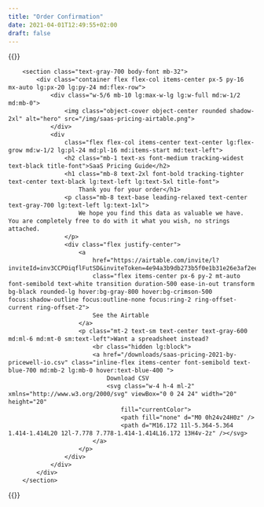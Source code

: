 ```yaml
---
title: "Order Confirmation"
date: 2021-04-01T12:49:55+02:00
draft: false
---
```

{{<rawhtml>}}

        <section class="text-gray-700 body-font mb-32">
            <div class="container flex flex-col items-center px-5 py-16 mx-auto lg:px-20 lg:py-24 md:flex-row">
                <div class="w-5/6 mb-10 lg:max-w-lg lg:w-full md:w-1/2 md:mb-0">
                    <img class="object-cover object-center rounded shadow-2xl" alt="hero" src="/img/saas-pricing-airtable.png">
                </div>
                <div
                    class="flex flex-col items-center text-center lg:flex-grow md:w-1/2 lg:pl-24 md:pl-16 md:items-start md:text-left">
                    <h2 class="mb-1 text-xs font-medium tracking-widest text-black title-font">SaaS Pricing Guide</h2>
                    <h1 class="mb-8 text-2xl font-bold tracking-tighter text-center text-black lg:text-left lg:text-5xl title-font">
                        Thank you for your order</h1>
                    <p class="mb-8 text-base leading-relaxed text-center text-gray-700 lg:text-left lg:text-1xl">
                        We hope you find this data as valuable we have. You are completely free to do with it what you wish, no strings attached.
                    </p>
                    <div class="flex justify-center">
                        <a
                            href="https://airtable.com/invite/l?inviteId=inv3CCPOiqflFutSD&inviteToken=4e94a3b9db273b5f0e1b31e26e3af2eece207f9370aa172c7369db47daffef4a"
                            class="flex items-center px-6 py-2 mt-auto font-semibold text-white transition duration-500 ease-in-out transform bg-black rounded-lg hover:bg-gray-800 hover:bg-crimson-500 focus:shadow-outline focus:outline-none focus:ring-2 ring-offset-current ring-offset-2">
                            See the Airtable
                        </a>
                        <p class="mt-2 text-sm text-center text-gray-600 md:ml-6 md:mt-0 sm:text-left">Want a spreadsheet instead?
                            <br class="hidden lg:block">
                            <a href="/downloads/saas-pricing-2021-by-pricewell-io.csv" class="inline-flex items-center font-semibold text-blue-700 md:mb-2 lg:mb-0 hover:text-blue-400 ">
                                Download CSV
                                <svg class="w-4 h-4 ml-2" xmlns="http://www.w3.org/2000/svg" viewBox="0 0 24 24" width="20" height="20"
                                    fill="currentColor">
                                    <path fill="none" d="M0 0h24v24H0z" />
                                    <path d="M16.172 11l-5.364-5.364 1.414-1.414L20 12l-7.778 7.778-1.414-1.414L16.172 13H4v-2z" /></svg>
                            </a>
                        </p>
                    </div>
                </div>
            </div>
        </section>

{{</rawhtml>}}
